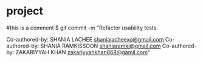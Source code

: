 # project
#this is a comment 
$ git commit -m "Refactor usability tests.
>
>
Co-authored-by: SHANIA LACHEE <shanialacheexo@gmail.com>
Co-authored-by: SHANIA RAMKISSOON <shaniaramki@gmail.com>
Co-authored-by: ZAKARIYYAH KHAN <zakariyyahkhan868@gamil.com>"
